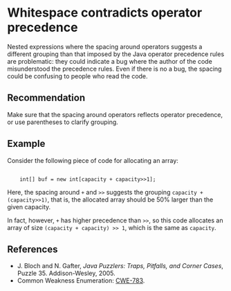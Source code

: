 # Whitespace contradicts operator precedence
Nested expressions where the spacing around operators suggests a different grouping than that imposed by the Java operator precedence rules are problematic: they could indicate a bug where the author of the code misunderstood the precedence rules. Even if there is no a bug, the spacing could be confusing to people who read the code.


## Recommendation
Make sure that the spacing around operators reflects operator precedence, or use parentheses to clarify grouping.


## Example
Consider the following piece of code for allocating an array:

```

    int[] buf = new int[capacity + capacity>>1];

```
Here, the spacing around `+` and `>>` suggests the grouping `capacity + (capacity>>1)`, that is, the allocated array should be 50% larger than the given capacity.

In fact, however, `+` has higher precedence than `>>`, so this code allocates an array of size `(capacity + capacity) >> 1`, which is the same as `capacity`.


## References
* J. Bloch and N. Gafter, *Java Puzzlers: Traps, Pitfalls, and Corner Cases*, Puzzle 35. Addison-Wesley, 2005.
* Common Weakness Enumeration: [CWE-783](https://cwe.mitre.org/data/definitions/783.html).
